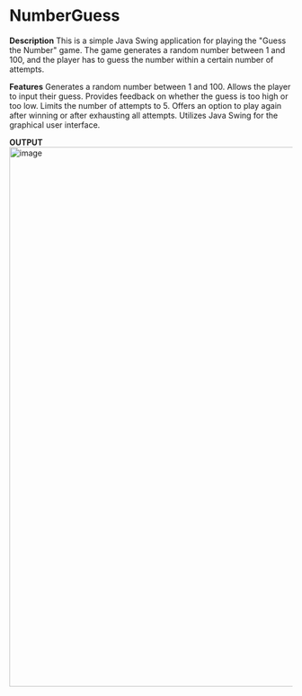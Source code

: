 # NumberGuess
**Description**
This is a simple Java Swing application for playing the "Guess the Number" game. The game generates a random number between 1 and 100, and the player has to guess the number within a certain number of attempts.

**Features**
Generates a random number between 1 and 100.
Allows the player to input their guess.
Provides feedback on whether the guess is too high or too low.
Limits the number of attempts to 5.
Offers an option to play again after winning or after exhausting all attempts.
Utilizes Java Swing for the graphical user interface.

**OUTPUT**
<img width="960" alt="image" src="https://github.com/LEKHASELVARAJU/NumberGuess/assets/108514177/d28fed3d-25c2-4376-b88f-dd7b69d3b437">
